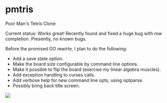 pmtris
======

Poor Man's Tetris Clone 

Current status: Works great!  Recently found and fixed a huge bug with row completion.  Presently, no known bugs.

Before the promised OO rewirte, I plan to do the following:
* Add a save state option.
* Make the board size configurable by command line options.
* Make it possible to flip the board (exercise my linear algebra muscles).
* Add exception handling to curses calls.
* Add verbose help for new command line opts, using optparse.
* Possibly bring back title screen.

![](https://github.com/mhearse/pmtris/blob/master/screenshots/Screencast-2017.07.31-04.15.gif)
